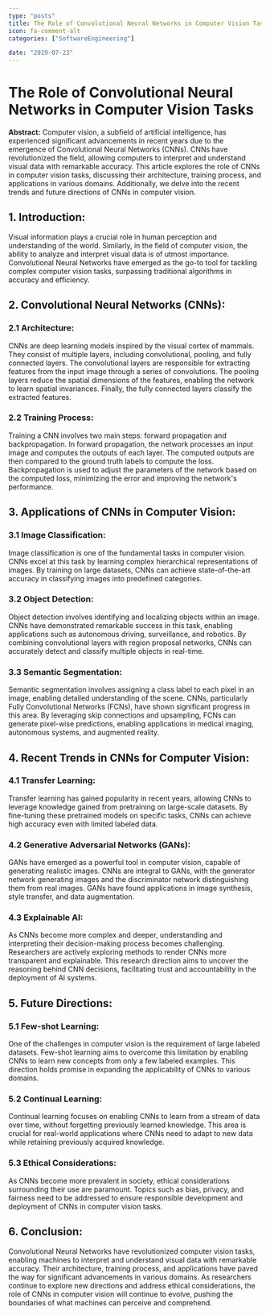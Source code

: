 ```yaml
---
type: "posts"
title: The Role of Convolutional Neural Networks in Computer Vision Tasks
icon: fa-comment-alt
categories: ["SoftwareEngineering"]

date: "2019-07-23"
---
```




# The Role of Convolutional Neural Networks in Computer Vision Tasks

**Abstract:**
Computer vision, a subfield of artificial intelligence, has experienced significant advancements in recent years due to the emergence of Convolutional Neural Networks (CNNs). CNNs have revolutionized the field, allowing computers to interpret and understand visual data with remarkable accuracy. This article explores the role of CNNs in computer vision tasks, discussing their architecture, training process, and applications in various domains. Additionally, we delve into the recent trends and future directions of CNNs in computer vision.

## 1. Introduction:
Visual information plays a crucial role in human perception and understanding of the world. Similarly, in the field of computer vision, the ability to analyze and interpret visual data is of utmost importance. Convolutional Neural Networks have emerged as the go-to tool for tackling complex computer vision tasks, surpassing traditional algorithms in accuracy and efficiency.

## 2. Convolutional Neural Networks (CNNs):
### 2.1 Architecture:
CNNs are deep learning models inspired by the visual cortex of mammals. They consist of multiple layers, including convolutional, pooling, and fully connected layers. The convolutional layers are responsible for extracting features from the input image through a series of convolutions. The pooling layers reduce the spatial dimensions of the features, enabling the network to learn spatial invariances. Finally, the fully connected layers classify the extracted features.

### 2.2 Training Process:
Training a CNN involves two main steps: forward propagation and backpropagation. In forward propagation, the network processes an input image and computes the outputs of each layer. The computed outputs are then compared to the ground truth labels to compute the loss. Backpropagation is used to adjust the parameters of the network based on the computed loss, minimizing the error and improving the network's performance.

## 3. Applications of CNNs in Computer Vision:
### 3.1 Image Classification:
Image classification is one of the fundamental tasks in computer vision. CNNs excel at this task by learning complex hierarchical representations of images. By training on large datasets, CNNs can achieve state-of-the-art accuracy in classifying images into predefined categories.

### 3.2 Object Detection:
Object detection involves identifying and localizing objects within an image. CNNs have demonstrated remarkable success in this task, enabling applications such as autonomous driving, surveillance, and robotics. By combining convolutional layers with region proposal networks, CNNs can accurately detect and classify multiple objects in real-time.

### 3.3 Semantic Segmentation:
Semantic segmentation involves assigning a class label to each pixel in an image, enabling detailed understanding of the scene. CNNs, particularly Fully Convolutional Networks (FCNs), have shown significant progress in this area. By leveraging skip connections and upsampling, FCNs can generate pixel-wise predictions, enabling applications in medical imaging, autonomous systems, and augmented reality.

## 4. Recent Trends in CNNs for Computer Vision:
### 4.1 Transfer Learning:
Transfer learning has gained popularity in recent years, allowing CNNs to leverage knowledge gained from pretraining on large-scale datasets. By fine-tuning these pretrained models on specific tasks, CNNs can achieve high accuracy even with limited labeled data.

### 4.2 Generative Adversarial Networks (GANs):
GANs have emerged as a powerful tool in computer vision, capable of generating realistic images. CNNs are integral to GANs, with the generator network generating images and the discriminator network distinguishing them from real images. GANs have found applications in image synthesis, style transfer, and data augmentation.

### 4.3 Explainable AI:
As CNNs become more complex and deeper, understanding and interpreting their decision-making process becomes challenging. Researchers are actively exploring methods to render CNNs more transparent and explainable. This research direction aims to uncover the reasoning behind CNN decisions, facilitating trust and accountability in the deployment of AI systems.

## 5. Future Directions:
### 5.1 Few-shot Learning:
One of the challenges in computer vision is the requirement of large labeled datasets. Few-shot learning aims to overcome this limitation by enabling CNNs to learn new concepts from only a few labeled examples. This direction holds promise in expanding the applicability of CNNs to various domains.

### 5.2 Continual Learning:
Continual learning focuses on enabling CNNs to learn from a stream of data over time, without forgetting previously learned knowledge. This area is crucial for real-world applications where CNNs need to adapt to new data while retaining previously acquired knowledge.

### 5.3 Ethical Considerations:
As CNNs become more prevalent in society, ethical considerations surrounding their use are paramount. Topics such as bias, privacy, and fairness need to be addressed to ensure responsible development and deployment of CNNs in computer vision tasks.

## 6. Conclusion:
Convolutional Neural Networks have revolutionized computer vision tasks, enabling machines to interpret and understand visual data with remarkable accuracy. Their architecture, training process, and applications have paved the way for significant advancements in various domains. As researchers continue to explore new directions and address ethical considerations, the role of CNNs in computer vision will continue to evolve, pushing the boundaries of what machines can perceive and comprehend.
